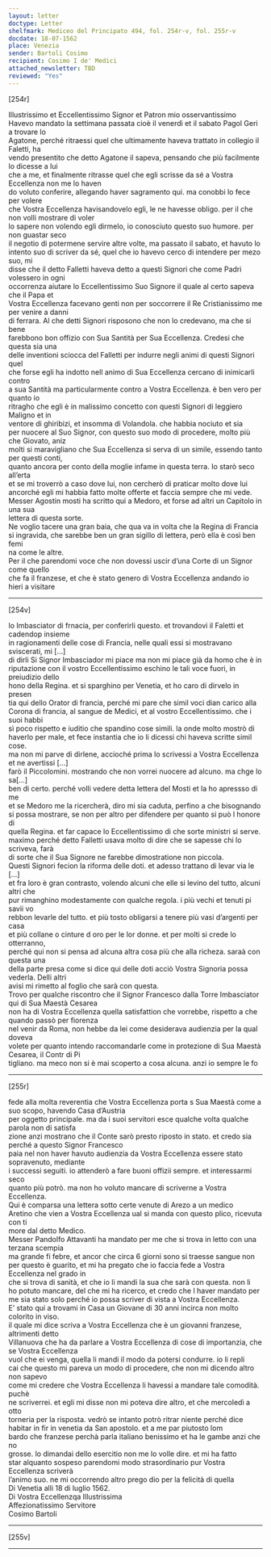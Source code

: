 ```yaml
---
layout: letter
doctype: Letter
shelfmark: Mediceo del Principato 494, fol. 254r-v, fol. 255r-v
docdate: 18-07-1562
place: Venezia
sender: Bartoli Cosimo
recipient: Cosimo I de' Medici
attached_newsletter: TBD
reviewed: "Yes"
---
```


[254r]  
  
  
Illustrissimo et Eccellentissimo Signor et Patron mio osservantissimo  
Havevo mandato la settimana passata cioè il venerdì et il sabato Pagol Geri a trovare lo  
Agatone, perché ritraessi quel che ultimamente haveva trattato in collegio il Faletti, ha  
vendo presentito che detto Agatone il sapeva, pensando che più facilmente lo dicesse a lui  
che a me, et finalmente ritrasse quel che egli scrisse da sé a Vostra Eccellenza non me lo haven  
do voluto conferire, allegando haver sagramento qui. ma conobbi lo fece per volere  
che Vostra Eccellenza havisandovelo egli, le ne havesse obligo. per il che non volli mostrare di voler  
lo sapere non volendo egli dirmelo, io conosciuto questo suo humore. per non guastar seco  
il negotio di potermene servire altre volte, ma passato il sabato, et havuto lo  
intento suo di scriver da sé, quel che io havevo cerco di intendere per mezo suo, mi  
disse che il detto Falletti haveva detto a questi Signori che come Padri volessero in ogni  
occorrenza aiutare lo Eccellentissimo Suo Signore il quale al certo sapeva che il Papa et  
Vostra Eccellenza facevano genti non per soccorrere il Re Cristianissimo me per venire a danni  
di ferrara. Al che detti Signori risposono che non lo credevano, ma che si bene  
farebbono bon offizio con Sua Santità per Sua Eccellenza. Credesi che questa sia una  
delle inventioni sciocca del Falletti per indurre negli animi di questi Signori quel  
che forse egli ha indotto nell animo di Sua Eccellenza cercano di inimicarli contro  
 a sua Santità ma particularmente contro a Vostra Eccellenza. è ben vero per quanto io  
ritragho che egli è in malissimo concetto con questi Signori di leggiero Maligno et in  
ventore di ghiribizi, et insomma di Volandola. che habbia nociuto et sia  
per nuocere al Suo Signor, con questo suo modo di procedere, molto più che Giovato, aniz  
molti si maravigliano che Sua Eccellenza si serva di un simile, essendo tanto per questi conti,  
quanto ancora per conto della moglie infame in questa terra. Io starò seco all’erta  
et se mi troverrò a caso dove lui, non cercherò di praticar molto dove lui  
ancorché egli mi habbia fatto molte offerte et faccia sempre che mi vede.  
Messer Agostin mosti ha scritto qui a Medoro, et forse ad altri un Capitolo in una sua  
lettera di questa sorte.  
Ne voglio tacere una gran baia, che qua va in volta che la Regina di Francia  
si ingravida, che sarebbe ben un gran sigillo di lettera, però ella è così ben femi  
na come le altre.  
Per il che parendomi voce che non dovessi uscir d’una Corte di un Signor come quello  
che fa il franzese, et che è stato genero di Vostra Eccellenza andando io hieri a visitare  
  
---  

[254v]  
  
  
lo Imbasciator di frnacia, per conferirli questo. et trovandovi il Faletti et cadendop insieme  
in ragionamenti delle cose di Francia, nelle quali essi si mostravano sviscerati, mi […]  
di dirli Si Signor Imbasciador mi piace ma non mi piace già da homo che è in  
riputazione con il vostro Eccellentissimo eschino le tali voce fuori, in preiudizio dello  
hono della Regina. et si sparghino per Venetia, et ho caro di dirvelo in presen  
tia qui dello Orator di francia, perché mi pare che simil voci dian carico alla  
Corona di francia, al sangue de Medici, et al vostro Eccellentissimo. che i suoi habbi  
sì poco rispetto e iuditio che spandino cose simili. la onde molto mostrò di  
haverlo per male, et fece instantia che io li dicessi chi haveva scritte simil cose.  
ma non mi parve di dirlene, accioché prima lo scrivessi a Vostra Eccellenza et ne avertissi […]  
farò il Piccolomini. mostrando che non vorrei nuocere ad alcuno. ma chge lo sa[…]  
ben di certo. perché volli vedere detta lettera del Mosti et la ho apressso di me  
et se Medoro me la ricercherà, diro mi sia caduta, perfino a che bisognando  
si possa mostrare, se non per altro per difendere per quanto si può l honore di  
quella Regina. et far capace lo Eccellentissimo di che sorte ministri si serve.  
maximo perché detto Falletti usava molto di dire che se sapesse chi lo scriveva, farà  
di sorte che il Sua Signore ne farebbe dimostratione non piccola.  
Questi Signori fecion la riforma delle doti. et adesso trattano di levar via le […]  
et fra loro è gran contrasto, volendo alcuni che elle si levino del tutto, alcuni altri che  
pur rimanghino modestamente con qualche regola. i più vechi et tenuti pi savii vo  
rebbon levarle del tutto. et più tosto obligarsi a tenere più vasi d’argenti per casa  
et più collane o cinture d oro per le lor donne. et per molti si crede lo otterranno,  
perché qui non si pensa ad alcuna altra cosa più che alla richeza. saraà con questa una  
della parte presa come si dice qui delle doti acciò Vostra Signoria possa vederla. Delli altri  
avisi mi rimetto al foglio che sarà con questa.  
Trovo per qualche riscontro che il Signor Francesco dalla Torre Imbasciator qui di Sua Maestà Cesarea  
non ha di Vostra Eccellenza quella satisfattion che vorrebbe, rispetto a che quando passò per fiorenza  
nel venir da Roma, non hebbe da lei come desiderava audienzia per la qual doveva  
volete per quanto intendo raccomandarle come in protezione di Sua Maestà Cesarea, il Contr di Pi  
tigliano. ma meco non si è mai scoperto a cosa alcuna. anzi io sempre le fo  
  
---  

[255r]  
  
  
fede alla molta reverentia che Vostra Eccellenza porta s Sua Maestà come a suo scopo, havendo Casa d’Austria  
per oggetto principale. ma da i suoi servitori esce qualche volta qualche parola non di satisfa  
zione anzi mostrano che il Conte sarò presto riposto in stato. et credo sia perché a questo Signor Francesco  
paia nel non haver havuto audienzia da Vostra Eccellenza essere stato sopravenuto, mediante  
i successi seguiti. io attenderò a fare buoni offizii sempre. et interessarmi seco  
quanto più potrò. ma non ho voluto mancare di scriverne a Vostra Eccellenza.  
Qui è comparsa una lettera sotto certe venute di Arezo a un medico  
Aretino che vien a Vostra Eccellenza ual si manda con questo plico, ricevuta con ti  
more dal detto Medico.  
Messer Pandolfo Attavanti ha mandato per me che si trova in letto con una terzana scempia  
ma grande fi febre, et ancor che circa 6 giorni sono si traesse sangue non  
per questo è guarito, et mi ha pregato che io faccia fede a Vostra Eccellenza nel grado in  
che si trova di sanità, et che io li mandi la sua che sarà con questa. non li  
ho potuto mancare, del che mi ha ricerco, et credo che l haver mandato per  
me sia stato solo perché io possa scriver di vista a Vostra Eccellenza.  
E’ stato qui a trovami in Casa un Giovane di 30 anni incirca non molto colorito in viso.  
il quale mi dice scriva a Vostra Eccellenza che è un giovanni franzese, altrimenti detto  
Villanuova che ha da parlare a Vostra Eccellenza di cose di importanzia, che se Vostra Eccellenza  
vuol che ei venga, quella li mandi il modo da potersi condurre. io li repli  
cai che questo mi pareva un modo di procedere, che non mi dicendo altro non sapevo  
come mi credere che Vostra Eccellenza li havessi a mandare tale comodità. puchè  
ne scriverrei. et egli mi disse non mi poteva dire altro, et che mercoledì a otto  
torneria per la risposta. vedrò se intanto potrò ritrar niente perché dice  
habitar in fir in venetia da San apostolo. et a me par piutosto lom  
bardo che franzese perchà parla italiano benissimo et ha le gambe anzi che no  
grosse. lo dimandai dello esercitio non me lo volle dire. et mi ha fatto  
star alquanto sospeso parendomi modo strasordinario pur Vostra Eccellenza scriverà  
l’animo suo. ne mi occorrendo altro prego dio per la felicità di quella  
Di Venetia alli 18 di luglio 1562.  
Di Vostra Eccellenzqa Illustrissima  
Affezionatissimo Servitore  
Cosimo Bartoli  
  
---  

[255v]  
  
  
---  

